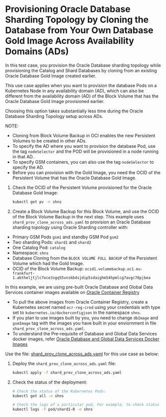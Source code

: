 # Provisioning Oracle Database Sharding Topology by Cloning the Database from Your Own Database Gold Image Across Availability Domains (ADs)

In this test case, you provision the Oracle Database sharding topology while provisioning the Catalog and Shard Databases by cloning from an existing Oracle Database Gold Image created earlier.

This use case applies when you want to provision the database Pods on a Kubernetes Node in any availability domain (AD), which can also be different from the availability domain (AD) of the Block Volume that has the Oracle Database Gold Image provisioned earlier.

Choosing this option takes substantially less time during the Oracle Database Sharding Topology setup across ADs.

NOTE:

* Cloning from Block Volume Backup in OCI enables the new Persistent Volumes to be created in other ADs.
* To specify the AD where you want to provision the database Pod, use the tag `nodeSelector` and the POD will be provisioned in a node running in that AD.
* To specify GSM containers, you can also use the tag `nodeSelector` to specify the AD.
* Before you can provision with the Gold Image, you need the OCID of the Persistent Volume that has the Oracle Database Gold Image.

1. Check the OCID of the Persistent Volume provisioned for the Oracle Database Gold Image:
    ```sh
    kubectl get pv -n shns
    ```
2. Create a Block Volume Backup for this Block Volume, and use the OCID of the Block Volume Backup in the next step. This example uses `shard_prov_clone_across_ads.yaml` to provision an Oracle Database sharding topology using Oracle Sharding controller with:

* Primary GSM Pods `gsm1` and standby GSM Pod `gsm2`
* Two sharding Pods: `shard1` and `shard2`
* One Catalog Pod: `catalog`
* Namespace: `shns`
* Database Cloning from the `BLOCK VOLUME FULL BACKUP` of the Persistent Volume which had the Gold Image.
* OCID of the Block Volume Backup: `ocid1.volumebackup.oc1.eu-frankfurt-1.abtheljtjlc7oce3sgq55vnskb4sjdip5sdaighm54hpmlcg7avgc76pjbea`

In this example, we are using pre-built Oracle Database and Global Data Services container images available on [Oracle Container Registry](https://container-registry.oracle.com/)
  * To pull the above images from Oracle Container Registry, create a Kubernetes secret named `ocr-reg-cred` using your credentials with type set to `kubernetes.io/dockerconfigjson` in the namespace `shns`.
  * If you plan to use images built by you, you need to change `dbImage` and `gsmImage` tag with the images you have built in your enviornment in file `shard_prov_clone_across_ads.yaml`.
  * To understand the Pre-requisite of Database and Global Data Services docker images, refer [Oracle Database and Global Data Services Docker Images](../ORACLE_SHARDING_CONTROLLER_README.md#3-oracle-database-and-global-data-services-docker-images)

Use the file: [shard_prov_clone_across_ads.yaml](./doc/sharding/provisioning/shard_prov_clone_across_ads.yaml) for this use case as below:

1. Deploy the `shard_prov_clone_across_ads.yaml` file:
    ```sh
    kubectl apply -f shard_prov_clone_across_ads.yaml
    ```
2. Check the status of the deployment:
    ```sh
    # Check the status of the Kubernetes Pods:
    kubectl get all -n shns

    # Check the logs of a particular pod. For example, to check status of pod "shard1-0":
    kubectl logs -f pod/shard1-0 -n shns
  
